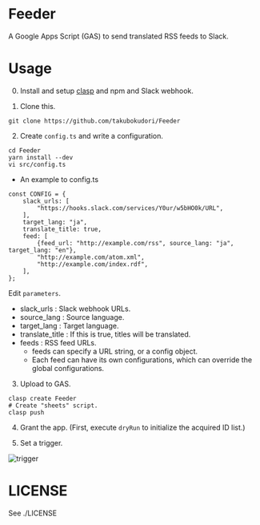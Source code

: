 # Feeder

A Google Apps Script (GAS) to send translated RSS feeds to Slack.

# Usage

0. Install and setup [clasp](https://github.com/google/clasp) and npm and Slack webhook.

1. Clone this.

```
git clone https://github.com/takubokudori/Feeder
```

2. Create `config.ts` and write a configuration.

```
cd Feeder
yarn install --dev
vi src/config.ts
```

* An example to config.ts

```
const CONFIG = {
    slack_urls: [
        "https://hooks.slack.com/services/Y0ur/w5bHO0k/URL",
    ],
    target_lang: "ja",
    translate_title: true,
    feed: [
        {feed_url: "http://example.com/rss", source_lang: "ja", target_lang: "en"},
        "http://example.com/atom.xml",
        "http://example.com/index.rdf",
    ],
};
```

Edit `parameters`.

- slack_urls : Slack webhook URLs.
- source_lang : Source language.
- target_lang : Target language.
- translate_title : If this is true, titles will be translated.
- feeds : RSS feed URLs.
    - feeds can specify a URL string, or a config object.
    - Each feed can have its own configurations, which can override the global configurations.

3. Upload to GAS.

```
clasp create Feeder
# Create "sheets" script.
clasp push
```

4. Grant the app. (First, execute `dryRun` to initialize the acquired ID list.)

5. Set a trigger.

![trigger](https://user-images.githubusercontent.com/16149911/113476401-4951fa00-94b6-11eb-8548-126c409b0425.PNG)

# LICENSE

See ./LICENSE
